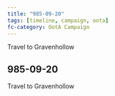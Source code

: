 ```yaml
---
title: "985-09-20"
tags: [timeline, campaign, oota]
fc-category: OotA Campaign
---
```

<span class='ob-timelines'
	data-date='985-09-20-00'
	data-title='Campaign: NAGA Adventures'
	data-class='orange'> Travel to Gravenhollow </span>
## 985-09-20
Travel to Gravenhollow
